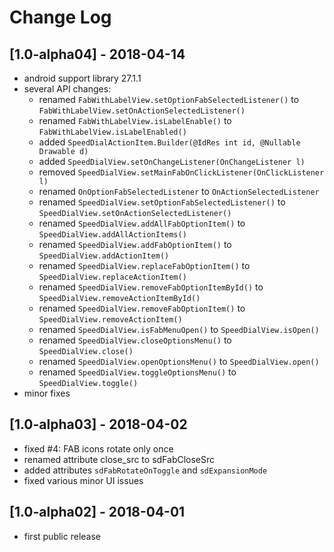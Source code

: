 # Change Log

## [1.0-alpha04] - 2018-04-14
- android support library 27.1.1
- several API changes:
    - renamed `FabWithLabelView.setOptionFabSelectedListener()` to `FabWithLabelView.setOnActionSelectedListener()`
    - renamed `FabWithLabelView.isLabelEnable()` to `FabWithLabelView.isLabelEnabled()`
    - added `SpeedDialActionItem.Builder(@IdRes int id, @Nullable Drawable d)`
    - added `SpeedDialView.setOnChangeListener(OnChangeListener l)`
    - removed `SpeedDialView.setMainFabOnClickListener(OnClickListener l)`
    - renamed `OnOptionFabSelectedListener` to `OnActionSelectedListener`
    - renamed `SpeedDialView.setOptionFabSelectedListener()` to `SpeedDialView.setOnActionSelectedListener()`
    - renamed `SpeedDialView.addAllFabOptionItem()` to `SpeedDialView.addAllActionItems()`
    - renamed `SpeedDialView.addFabOptionItem()` to `SpeedDialView.addActionItem()`
    - renamed `SpeedDialView.replaceFabOptionItem()` to `SpeedDialView.replaceActionItem()`
    - renamed `SpeedDialView.removeFabOptionItemById()` to `SpeedDialView.removeActionItemById()`
    - renamed `SpeedDialView.removeFabOptionItem()` to `SpeedDialView.removeActionItem()`
    - renamed `SpeedDialView.isFabMenuOpen()` to `SpeedDialView.isOpen()`
    - renamed `SpeedDialView.closeOptionsMenu()` to `SpeedDialView.close()`
    - renamed `SpeedDialView.openOptionsMenu()` to `SpeedDialView.open()`
    - renamed `SpeedDialView.toggleOptionsMenu()` to `SpeedDialView.toggle()`
 - minor fixes

## [1.0-alpha03] - 2018-04-02
- fixed #4: FAB icons rotate only once
- renamed attribute close_src to sdFabCloseSrc
- added attributes `sdFabRotateOnToggle` and `sdExpansionMode`
- fixed various minor UI issues

## [1.0-alpha02] - 2018-04-01
- first public release
